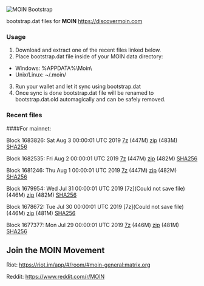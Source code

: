 ![MOIN Bootstrap](https://i.imgur.com/KjM1jMp.jpg)

bootstrap.dat files for **MOIN** https://discovermoin.com

### Usage

1. Download and extract one of the recent files linked below.
2. Place bootstrap.dat file inside of your MOIN data directory:
 - Windows: %APPDATA%\Moin\
 - Unix/Linux: ~/.moin/
3. Run your wallet and let it sync using bootstrap.dat
4. Once sync is done bootstrap.dat file will be renamed to bootstrap.dat.old automagically and can be safely removed.


### Recent files

####For mainnet:

Block 1683826: Sat Aug  3 00:00:01 UTC 2019 [7z]() (447M) [zip]() (483M) [SHA256]()

Block 1682535: Fri Aug  2 00:00:01 UTC 2019 [7z](https://transfer.sh/rLWjX/bootstrap.dat.20190802.7z) (447M) [zip](https://transfer.sh/13dBv7/bootstrap.dat.20190802.zip) (482M) [SHA256](https://transfer.sh/xQvib/sha256.txt)

Block 1681246: Thu Aug  1 00:00:01 UTC 2019 [7z](https://transfer.sh/1mEX6/bootstrap.dat.20190801.7z) (447M) [zip](https://transfer.sh/i9dXa/bootstrap.dat.20190801.zip) (482M) [SHA256](https://transfer.sh/sY4hd/sha256.txt)

Block 1679954: Wed Jul 31 00:00:01 UTC 2019 [7z](Could not save file) (446M) [zip]() (482M) [SHA256]()

Block 1678672: Tue Jul 30 00:00:01 UTC 2019 [7z](Could not save file) (446M) [zip]() (481M) [SHA256]()

Block 1677377: Mon Jul 29 00:00:01 UTC 2019 [7z](https://transfer.sh/qGrgH/bootstrap.dat.20190729.7z) (446M) [zip](https://transfer.sh/EGVQs/bootstrap.dat.20190729.zip) (481M) [SHA256](https://transfer.sh/7xM2R/sha256.txt)

## Join the MOIN Movement

Riot: https://riot.im/app/#/room/#moin-general:matrix.org

Reddit: https://www.reddit.com/r/MOIN
